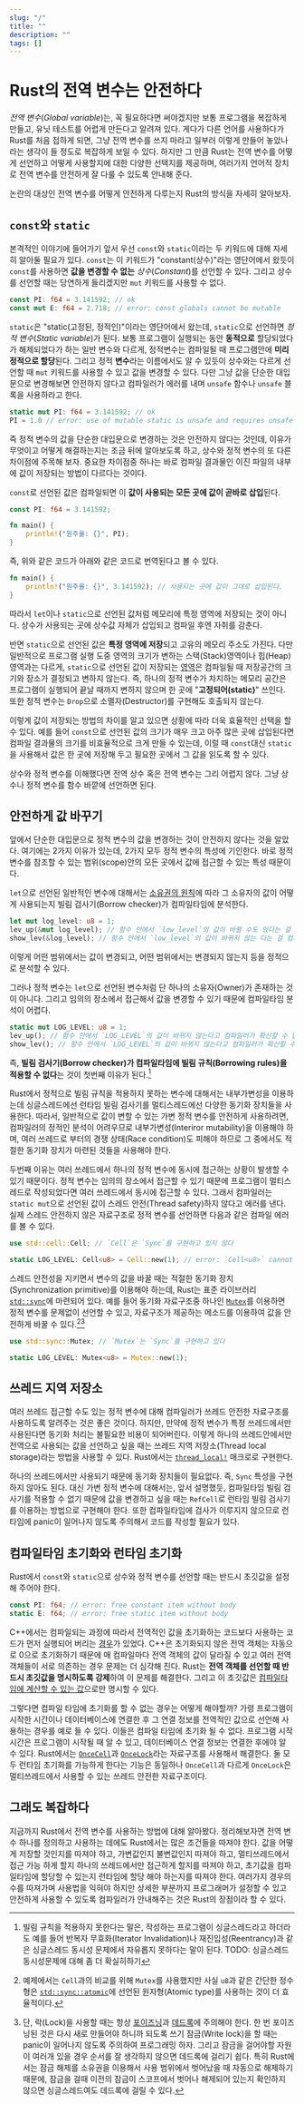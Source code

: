 ```yaml
---
slug: "/"
title: ""
description: ""
tags: []
---
```


# Rust의 전역 변수는 안전하다

_전역 변수_(_Global variable_)는, 꼭 필요하다면 써야겠지만 보통 프로그램을 복잡하게 만들고, 유닛 테스트를 어렵게 만든다고 알려져 있다.
게다가 다른 언어를 사용하다가 Rust를 처음 접하게 되면, 그냥 전역 변수를 쓰지 마라고 일부러 이렇게 만들어 놓았나라는 생각이 들 정도로 복잡하게 보일 수 있다.
하지만 그 만큼 Rust는 전역 변수를 어떻게 선언하고 어떻게 사용할지에 대한 다양한 선택지를 제공하며,
여러가지 언어적 장치로 전역 변수를 안전하게 잘 다룰 수 있도록 안내해 준다.

논란의 대상인 전역 변수를 어떻게 안전하게 다루는지 Rust의 방식을 자세히 알아보자.

## `const`와 `static`

본격적인 이야기에 들어가기 앞서 우선 `const`와 `static`이라는 두 키워드에 대해 자세히 알아둘 필요가 있다.
`const`는 이 키워드가 "constant(상수)"라는 영단어에서 왔듯이 `const`를 사용하면 **값을 변경할 수 없는** _상수_(_Constant_)를 선언할 수 있다. 그리고 상수를 선언할 때는 당연하게 들리겠지만 `mut` 키워드를 사용할 수 없다.

```rust
const PI: f64 = 3.141592; // ok
const mut E: f64 = 2.718; // error: const globals cannot be mutable
```

`static`은 "static(고정된, 정적인)"이라는 영단어에서 왔는데, `static`으로 선언하면 _정적 변수_(_Static variable_)가 된다. 보통 프로그램이 실행되는 동안 **동적으로** 할당되었다가 해제되었다가 하는 일반 변수와 다르게, 정적변수는 컴파일될 때 프로그램안에 **미리 정적으로 할당**된다. 그리고 정적 **변수**라는 이름에서도 알 수 있듯이 상수와는 다르게 선언할 때 `mut` 키워드를 사용할 수 있고 값을 변경할 수 있다. 다만 그냥 값을 단순한 대입문으로 변경해보면 안전하지 않다고 컴파일러가 에러를 내며 `unsafe` 함수나 `unsafe` 블록을 사용하라고 한다.

```rust
static mut PI: f64 = 3.141592; // ok
PI = 1.0 // error: use of mutable static is unsafe and requires unsafe function or block
```

즉 정적 변수의 값을 단순한 대입문으로 변경하는 것은 안전하지 않다는 것인데, 이유가 무엇이고 어떻게 해결하는지는 조금 뒤에 알아보도록 하고, 상수와 정적 변수의 또 다른 차이점에 주목해 보자. 중요한 차이점중 하나는 바로 컴파일 결과물인 이진 파일의 내부에 값이 저장되는 방법이 다르다는 것이다.

`const`로 선언된 값은 컴파일되면 이 **값이 사용되는 모든 곳에 값이 곧바로 삽입**된다.

```rust
const PI: f64 = 3.141592;

fn main() {
    println!("원주율: {}", PI);
}
```

즉, 위와 같은 코드가 아래와 같은 코드로 번역된다고 볼 수 있다.

```rust
fn main() {
    println!("원주율: {}", 3.141592); // 사용되는 곳에 값이 그대로 삽입된다.
}
```

따라서 `let`이나 `static`으로 선언된 값처럼 메모리에 특정 영역에 저장되는 것이 아니다. 상수가 사용되는 곳에 상수값 자체가 삽입되고 컴파일 후엔 자취를 감춘다.

반면 `static`으로 선언된 값은 **특정 영역에 저장**되고 고유의 메모리 주소도 가진다.
다만 일반적으로 프로그램 실행 도중 영역의 크기가 변하는 스택(Stack)영역이나 힙(Heap)영역과는 다르게, `static`으로 선언된 값이 저장되는 [영역](https://en.wikipedia.org/wiki/Data_segment)은 컴파일될 때 저장공간의 크기와 장소가 결정되고 변하지 않는다. 즉, 하나의 정적 변수가 차지하는 메모리 공간은 프로그램이 실행되어 끝날 때까지 변하지 않으며 한 곳에 "**고정되어(static)**" 쓰인다.
또한 정적 변수는 `Drop`으로 소멸자(Destructor)를 구현해도 호출되지 않는다.

이렇게 값이 저장되는 방법의 차이를 알고 있으면 상황에 따라 더욱 효율적인 선택을 할 수 있다.
예를 들어 `const`으로 선언된 값의 크기가 매우 크고 아주 많은 곳에 삽입된다면 컴파일 결과물의 크기를 비효율적으로 크게 만들 수 있는데, 이럴 때 `const`대신 `static`을 사용해서 값은 한 곳에 저장해 두고 필요한 곳에서 그 값을 읽도록 할 수 있다.

상수와 정적 변수를 이해했다면 전역 상수 혹은 전역 변수는 그리 어렵지 않다.
그냥 상수나 정적 변수를 함수 바깥에 선언하면 된다.

## 안전하게 값 바꾸기

앞에서 단순한 대입문으로 정적 변수의 값을 변경하는 것이 안전하지 않다는 것을 알았다.
여기에는 2가지 이유가 있는데, 2가지 모두 정적 변수의 특성에 기인한다. 바로 정적 변수를 참조할 수 있는 범위(scope)안의 모든 곳에서 값에 접근할 수 있는 특성 때문이다.

`let`으로 선언된 일반적인 변수에 대해서는 [소유권의 원칙](https://doc.rust-lang.org/book/ch04-01-what-is-ownership.html#ownership-rules)에 따라 그 소유자의 값이 어떻게 사용되는지 빌림 검사기(Borrow checker)가 컴파일타임에 분석한다.

```rust
let mut log_level: u8 = 1;
lev_up(&mut log_level); // 함수 안에서 `low_level`의 값이 바뀔 수도 있다는 걸 컴파일러가 알 수 있다.
show_lev(&log_level); // 함수 안에서 `low_level`의 값이 바뀌지 않는 다는 걸 컴파일러가 알 수 있다!
```

이렇게 어떤 범위에서는 값이 변경되고, 어떤 범위에서는 변경되지 않는지 등을 정적으로 분석할 수 있다.

그러나 정적 변수는 `let`으로 선언된 변수처럼 단 하나의 소유자(Owner)가 존재하는 것이 아니다. 그리고 임의의 장소에서 접근해서 값을 변경할 수 있기 때문에 컴파일타임 분석이 어렵다.

```rust
static mut LOG_LEVEL: u8 = 1;
lev_up(); // 함수 안에서 `LOG_LEVEL`의 값이 바뀌지 않는다고 컴파일러가 확신할 수 없다!
show_lev(); // 함수 안에서 `LOG_LEVEL`의 값이 바뀌지 않는다고 컴파일러가 확신할 수 없다!
```

즉, **빌림 검사기(Borrow checker)가 컴파일타임에 빌림 규칙(Borrowing rules)을 적용할 수 없다**는 것이 첫번째 이유가 된다.[^1]

Rust에서 정적으로 빌림 규칙을 적용하지 못하는 변수에 대해서는 내부가변성을 이용하는데
싱글스레드에선 런타임 빌림 검사기를 멀티스레드에선 다양한 동기화 장치들을 사용한다.
따라서, 일반적으로 값이 변할 수 있는 가변 정적 변수를 안전하게 사용하려면, 컴파일러의 정적인 분석이 어려우므로 내부가변성(Interiror mutability)을 이용해야 하며, 여러 쓰레드로 부터의 경쟁 상태(Race condition)도 피해야 하므로 그 중에서도 적절한 동기화 장치가 마련된 것들을 사용해야 한다.

두번째 이유는 여러 쓰레드에서 하나의 정적 변수에 동시에 접근하는 상황이 발생할 수 있기 때문이다.
정적 변수는 임의의 장소에서 접근할 수 있기 때문에 프로그램이 멀티스레드로 작성되었다면 여러 쓰레드에서 동시에 접근할 수 있다.
그래서 컴파일러는 `static mut`으로 선언된 값이 스레드 안전(Thread safety)하지 않다고 에러를 낸다.
실제 스레드 안전하지 않은 자료구조로 정적 변수를 선언하면 다음과 같은 컴파일 에러를 볼 수 있다.

```rust
use std::cell::Cell; // `Cell`은 `Sync`를 구현하고 있지 않다

static LOG_LEVEL: Cell<u8> = Cell::new(1); // error: `Cell<u8>` cannot be shared between threads safely
```

스레드 안전성을 지키면서 변수의 값을 바꿀 때는 적절한 동기화 장치(Synchronization primitive)를 이용해야 하는데, Rust는 표준 라이브러리 [`std::sync`](https://doc.rust-lang.org/std/sync/)에 마련되어 있다. 예를 들어 동기화 자료구조중 하나인 [`Mutex`](https://doc.rust-lang.org/std/sync/struct.Mutex.html)를 이용하면 정적 변수를 문제없이 선언할 수 있고, 자료구조가 제공하는 메소드를 이용하여 값을 안전하게 바꿀 수 있다.[^2][^3]

```rust
use std::sync::Mutex; // `Mutex`는 `Sync`를 구현하고 있다

static LOG_LEVEL: Mutex<u8> = Mutex::new(1);
```

## 쓰레드 지역 저장소

여러 쓰레드 접근할 수도 있는 정적 변수에 대해 컴파일러가 쓰레드 안전한 자료구조를 사용하도록 알려주는 것은 좋은 것이다.
하지만, 만약에 정적 변수가 특정 쓰레드에서만 사용된다면 동기화 처리는 불필요한 비용이 되어버린다.
이렇게 하나의 쓰레드안에서만 전역으로 사용되는 값을 선언하고 싶을 때는 쓰레드 지역 저장소(Thread local storage)라는 방법을 사용할 수 있다.
Rust에서는 [`thread_local!`](https://doc.rust-lang.org/std/macro.thread_local.html) 매크로로 구현한다.

하나의 쓰레드에서만 사용되기 때문에 동기화 장치들이 필요없다. 즉, `Sync` 특성을 구현하지 않아도 된다.
대신 가변 정적 변수에 대해서는, 앞서 설명했듯, 컴파일타임 빌림 검사기를 적용할 수 없기 때문에 값을 변경하고 싶을 때는 `RefCell`로 런타임 빌림 검사기를 이용하는 방법으로 구현해야 한다. 또한 컴파일타임에 검사가 이루지지 않으므로 런타임에 panic이 일어나지 않도록 주의해서 코드를 작성할 필요가 있다.

## 컴파일타임 초기화와 런타임 초기화

Rust에서 `const`와 `static`으로 상수와 정적 변수를 선언할 때는 반드시 초깃값을 설정해 주어야 한다.

```rust
const PI: f64; // error: free constant item without body
static E: f64; // error: free static item without body
```

C++에서는 컴파일되는 과정에 따라서 전역적인 값을 초기화하는 코드보다 사용하는 코드가 먼저 실행되어 버리는 [경우](https://en.cppreference.com/w/cpp/language/siof)가 있었다. C++은 초기화되지 않은 전역 객체는 자동으로 0으로 초기화하기 때문에 매 컴파일마다 전역 객체의 값이 달라질 수 있고 여러 전역 객체들이 서로 의존하는 경우 문제는 더 심각해 진다. Rust는 **전역 객체를 선언할 때 반드시 초깃값을 명시하도록 강제**하여 이 문제를 해결한다. 그리고 이 초깃값은 [컴파일타임에 계산할 수 있는 값](https://doc.rust-lang.org/reference/const_eval.html)으로만 명시할 수 있다.

그렇다면 컴파일 타임에 초기화를 할 수 없는 경우는 어떻게 해야할까?
가령 프로그램이 시작한 시간이나 데이터베이스에 연결한 후 그 연결 정보를 전역적인 값으로 선언해 사용하는 경우를 예로 들 수 있다.
이들은 컴파일 타임에 초기화 될 수 없다.
프로그램 시작시간은 프로그램이 시작될 때 알 수 있고, 데이터베이스 연결 정보는 연결한 후에야 알 수 있다.
Rust에서는 [`OnceCell`](https://doc.rust-lang.org/stable/std/cell/struct.OnceCell.html)과 [`OnceLock`](https://doc.rust-lang.org/stable/std/sync/struct.OnceLock.html)라는 자료구조를 사용해서 해결한다.
둘 모두 런타임 초기화를 가능하게 한다는 기능은 동일하나 `OnceCell`과 다르게 `OnceLock`은 멀티쓰레드에서 사용할 수 있는 쓰레드 안전한 자료구조이다.

## 그래도 복잡하다

지금까지 Rust에서 전역 변수를 사용하는 방법에 대해 알아봤다.
정리해보자면 전역 변수 하나를 정의하고 사용하는 데에도 Rust에서는 많은 조건들을 따져야 한다.
값을 어떻게 저장할 것인지를 따져야 하고, 가변값인지 불변값인지 따져야 하고, 멀티쓰레드에서 접근 가능 하게 할지 하나의 쓰레드에서만 접근하게 할지를 따져야 하고, 초기값을 컴파일타임에 할당할 수 있는지 런타임에 할당 해야 하는지를 따져야 한다.
여러가지 경우의 수를 따져가며 사용법을 익혀야 하지만 상세한 부분까지 프로그래머가 설정할 수 있고 안전하게 사용할 수 있도록 컴파일러가 안내해주는 것은 Rust의 장점이라 할 수 있다.

[^1]: 빌림 규칙을 적용하지 못한다는 말은, 작성하는 프로그램이 싱글스레드라고 하더라도 예를 들어 반복자 무효화(Iterator Invalidation)나 재진입성(Reentrancy)과 같은 싱글스레드 동시성 문제에서 자유롭지 못하다는 말이 된다. TODO: 싱글스레드 동시성문제에 대해 좀 더 확실히하기
[^2]: 예제에서는 `Cell`과의 비교를 위해 `Mutex`를 사용했지만 사실 `u8`과 같은 간단한 정수형은 [`std::sync::atomic`](https://doc.rust-lang.org/std/sync/atomic/index.html)에 선언된 원자형(Atomic type)를 사용하는 것이 더 효율적이다.
[^3]:
    단, 락(Lock)을 사용할 때는 항상 [포이즈닝](https://doc.rust-lang.org/std/sync/struct.RwLock.html#poisoning)과 [데드록](https://en.wikipedia.org/wiki/Deadlock)에 주의해야 한다.
    한 번 포이즈닝된 것은 다시 새로 만들어야 하니까 되도록 쓰기 잠금(Write lock)을 할 때는 panic이 일어나지 않도록 주의하여 프로그래밍 하자.
    그리고 잠금을 걸어야할 자원이 여러개 있을 경우 순서를 잘 생각하지 않으면 데드록에 걸리기 쉽다.
    특히 Rust에서는 잠금 해제를 소유권을 이용해서 사용 범위에서 벗어났을 때 자동으로 해제하기 때문에, 잠금을 걸때 이전의 잠금이 스코프에서 벗어나 해제되어 있는지 확인하지 않으면 싱글스레드여도 데드록에 걸릴 수 있다.
